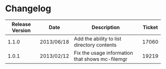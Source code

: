 Changelog
=========

|Release Version|Date|Description|Ticket|
|---------------|----|-----------|------|
|1.1.0|2013/06/18|Add the ability to list directory contents|17060
|1.0.1|2013/02/12|Fix the usage information that shows mc-filemgr|19219|
